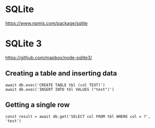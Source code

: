 # SQLite

https://www.npmjs.com/package/sqlite

# SQLite 3

https://github.com/mapbox/node-sqlite3/

## Creating a table and inserting data

```
await db.exec('CREATE TABLE tbl (col TEXT)')
await db.exec('INSERT INTO tbl VALUES ("test")')
```

## Getting a single row

```
const result = await db.get('SELECT col FROM tbl WHERE col = ?', 'test')
```
